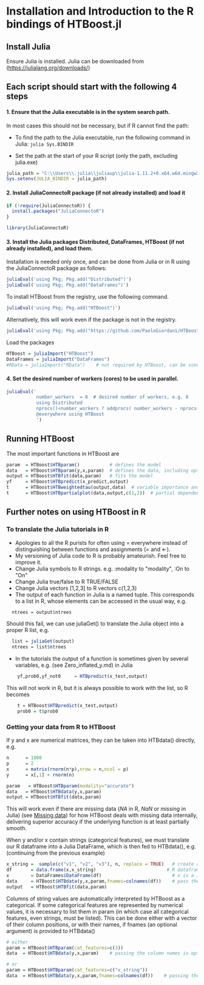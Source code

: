 
# Installation and Introduction to the R bindings of HTBoost.jl 

## Install Julia  

Ensure Julia is installed. 
Julia can be downloaded from (https://julialang.org/downloads/)

## Each script should start with the following 4 steps 
#### 1. Ensure that the Julia executable is in the system search path.

In most cases this should not be necessary, but if R cannot find the path:  

- To find the path to the Julia executable, run the following command in Julia:
  ```julia Sys.BINDIR ```

- Set the path at the start of your R script (only the path, excluding julia.exe)

```r
julia_path = "C:\\Users\\.julia\\juliaup\\julia-1.11.2+0.x64.w64.mingw32\\bin"  # replace with your path
Sys.setenv(JULIA_BINDIR = julia_path)
```

#### 2. Install JuliaConnectoR package (if not already installed) and load it

```r
if (!require(JuliaConnectoR)) {
  install.packages("JuliaConnectoR")
}

library(JuliaConnectoR)
```

#### 3. Install the Julia packages Distributed, DataFrames, HTBoost (if not already installed), and load them.

Installation is needed only once, and can be done from Julia or in R using the JuliaConnectoR package as follows:

```r
juliaEval('using Pkg; Pkg.add("Distributed")')
juliaEval('using Pkg; Pkg.add("DataFrames")')
```
To install HTBoost from the registry, use the following command.
```r
juliaEval('using Pkg; Pkg.add("HTBoost")')
```
Alternatively, this will work even if the package is not in the registry.
```r
juliaEval('using Pkg; Pkg.add("https://github.com/PaoloGiordani/HTBoost.jl")')
```


Load the packages 

```r
HTBoost = juliaImport("HTBoost")
DataFrames = juliaImport("DataFrames")   
#RData = juliaImport("RData")    # not required by HTBoost, can be convenient to work with R datasets in Julia
```

#### 4. Set the desired number of workers (cores) to be used in parallel.

```r
juliaEval('
           number_workers  = 8  # desired number of workers, e.g. 8
           using Distributed
           nprocs()<number_workers ? addprocs( number_workers - nprocs()  ) : addprocs(0)
           @everywhere using HTBoost
           ')
```


## Running HTBoost 

The most important functions in HTBoost are

```r
param  = HTBoost$HTBparam()           # defines the model     
data   = HTBoost$HTBparam(y,x,param)  # defines the data, including optional features such as names, weights, time
output = HTBoost$HTBfit(data,param)   # fits the model 
yf     = HTBoost$HTBpredict(x_predict,output)
t      = HTBoost$HTBweightedtau(output,data)  # variable importance and smoothness
t      = HTBoost$HTBpartialplot(data,output,c(1,2))  # partial dependence plots, here for the first two features  
```

## Further notes on using HTBoost in R

### To translate the Julia tutorials in R 

- Apologies to all the R purists for often using = everywhere instead of distinguishing between functions and assignments (= and <-).
- My versioning of Julia code to R is probably amateurish. Feel free to improve it. 
- Change Julia symbols to R strings. e.g. :modality to "modality", :On to "On"
- Change Julia true/false to R TRUE/FALSE 
- Change Julia vectors [1,2,3] to R vectors c(1,2,3)
- The output of each function in Julia is a named tuple. This corresponds to a list in R, whose elements can be accessed in the usual way, e.g. 
```r 
  ntrees = output$ntrees  
```
  Should this fail, we can use juliaGet() to translate the Julia object into a proper R list, e.g.  
```r 
  list = juliaGet(output)
  ntrees = list$ntrees  
```
- In the tutorials the output of a function is sometimes given by several variables, e.g. (see Zero_inflated_y.md) in Julia 
```julia 
    yf,prob0,yf_not0     = HTBpredict(x_test,output)
```
This will not work in R, but it is always possible to work with the list, so R becomes
```r 
    t = HTBoost$HTBpredict(x_test,output)
    prob0 = t$prob0 
```    

### Getting your data from R to HTBoost

If y and x are numerical matrices, they can be taken into HTBdata() directly, e.g. 

```r
n      = 1000 
p      = 2  
x      = matrix(rnorm(n*p),nrow = n,ncol = p)
y      = x[,1] + rnorm(n)

param   = HTBoost$HTBparam(modality="accurate")  
data   = HTBoost$HTBdata(y,x,param)
output = HTBoost$HTBfit(data,param)
```

This will work even if there are missing data (*NA* in R, *NaN* or *missing* in Julia) (see [Missing data](tutorials/Missing.md)) for how HTBoost deals with missing data internally, delivering superior accuracy if the underlying function is at least partially smooth.  

When y and/or x contain strings (categorical features), we must translate our R dataframe into a Julia DataFrame, which is then fed to HTBdata(), e.g. (continuing from the previous example)

```r
x_string =  sample(c("v1", "v2", "v3"), n, replace = TRUE)   # create a categorical with 3 values
df       = data.frame(x,x_string)                          # R dataframe 
x        = DataFrames$DataFrame(df)                          # x is a Julia dataframe
data     = HTBoost$HTBdata(y,x,param,fnames=colnames(df))    # pass the column names 
output   = HTBoost$HTBfit(data,param)                        

```

Columns of string values are automatically interpreted by HTBoost as a categorical. If some categorical features are represented by numerical values, it is necessary to list them in param (in which case all categorical features, even strings, must be listed). This can be done either with a vector of their column positions, or with their names, if fnames (an optional argument) is provided to HTBdata()
```r
# either 
param = HTBoost$HTBparam(cat_features=c(3))
data  = HTBoost$HTBdata(y,x,param)    # passing the column names is optional

# or
param = HTBoost$HTBparam(cat_features=c("x_string"))
data  = HTBoost$HTBdata(y,x,param,fnames=colnames(df))    # passing the column names is required

```

